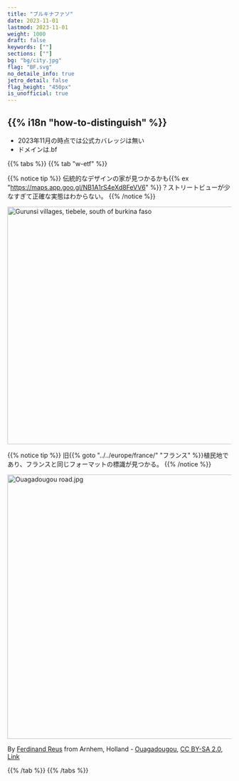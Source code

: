 ```yaml
---
title: "ブルキナファソ"
date: 2023-11-01
lastmod: 2023-11-01
weight: 1000
draft: false
keywords: [""]
sections: [""]
bg: "bg/city.jpg"
flag: "BF.svg"
no_detaile_info: true
jetro_detail: false
flag_height: "450px"
is_unofficial: true
---
```


<div class="main-desciption country-description">
    <h2 class="section-title">{{% i18n "how-to-distinguish" %}}</h2>
    <ul class="rule-list">
        <li>2023年11月の時点では公式カバレッジは無い</li>
        <li>ドメインは.bf</li>
    </ul>
</div>

{{% tabs %}}
{{% tab "w-etf" %}}

{{% notice tip %}}
伝統的なデザインの家が見つかるかも{{% ex "https://maps.app.goo.gl/NB1A1rS4eXd8FeVV6" %}}？ストリートビューが少なすぎて正確な実態はわからない。
{{% /notice %}}

<div class="googlemap-if no-margin">
<a data-flickr-embed="true" href="https://www.flickr.com/photos/ronnyreportage/7983891777/in/photolist-davwSv-jerDRK-Q3aXkH-hFagPw-mqAyAc-6Mm115-4sU34Q-mqA8dZ-8X2UAV-2qprMXn-ecq8mF-hccZvG-4W4bc8-2piF6s2-davxuP-davwZK-davxmK-dnoYTn-dBNXHs-2oD1Lgo-davy2e-2oCVNZS-davzAC-davxES-davwue-davyjD-dAGmEB-8q8dGk-2hnP4Me-g5Fwnf-dBJdtg-7WZNrY-davAaq-davy6E-8X5VKy-8X2KLk-davxvs-21KS92f-davxJM-hieSpM-77Rqgq-dnJtM5-kWx6yT-nkHpA-8q8efT-byfJNG-7JiEpo-dBJdo2-dBNXMs-77gkCc" title="Gurunsi villages, tiebele, south of burkina faso"><img src="https://live.staticflickr.com/8444/7983891777_261ec5d998_c.jpg" width="800" height="533" alt="Gurunsi villages, tiebele, south of burkina faso"/></a><script async src="//embedr.flickr.com/assets/client-code.js" charset="utf-8"></script>
</div>

{{% notice tip %}}
旧{{% goto "../../europe/france/" "フランス" %}}植民地であり、フランスと同じフォーマットの標識が見つかる。
{{% /notice %}}

<div class="googlemap-if no-margin">
<p><a href="https://commons.wikimedia.org/wiki/File:Ouagadougou_road.jpg#/media/File:Ouagadougou_road.jpg"><img src="https://upload.wikimedia.org/wikipedia/commons/5/50/Ouagadougou_road.jpg" alt="Ouagadougou road.jpg" height="593" width="1280"></a></p><p>By <a rel="nofollow" class="external text" href="https://www.flickr.com/people/72092071@N00">Ferdinand Reus</a> from Arnhem, Holland - <a rel="nofollow" class="external text" href="https://www.flickr.com/photos/72092071@N00/1342009289/">Ouagadougou</a>, <a href="https://creativecommons.org/licenses/by-sa/2.0" title="Creative Commons Attribution-Share Alike 2.0">CC BY-SA 2.0</a>, <a href="https://commons.wikimedia.org/w/index.php?curid=3665294">Link</a></p>
</div>

{{% /tab %}}
{{% /tabs %}}